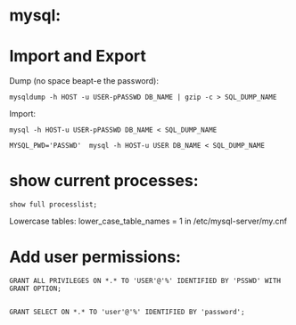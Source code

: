 # mysql:

# Import and Export
Dump (no space beapt-e the password): 

`mysqldump -h HOST -u USER-pPASSWD DB_NAME | gzip -c > SQL_DUMP_NAME`  

Import: 

`mysql -h HOST-u USER-pPASSWD DB_NAME < SQL_DUMP_NAME`    

`MYSQL_PWD='PASSWD'  mysql -h HOST-u USER DB_NAME < SQL_DUMP_NAME`  

 

# show current processes:
```shell 
show full processlist;
```
 

Lowercase tables: lower_case_table_names = 1 in /etc/mysql-server/my.cnf 

 

# Add user permissions: 

```
GRANT ALL PRIVILEGES ON *.* TO 'USER'@'%' IDENTIFIED BY 'PSSWD' WITH GRANT OPTION; 


GRANT SELECT ON *.* TO 'user'@'%' IDENTIFIED BY 'password';
``` 